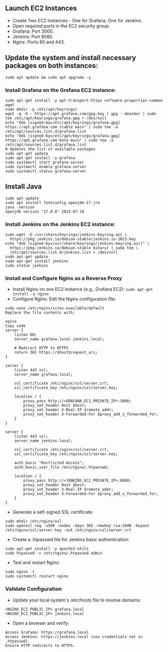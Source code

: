 ## Launch EC2 Instances
- Create Two EC2 Instances  - One for Grafana, One for Jenkins.
- Open required ports in the EC2 security group:
- Grafana: Port 3000.
- Jenkins: Port 8080.
- Nginx: Ports 80 and 443.

## Update the system and install necessary packages on both instances:
```
sudo apt update && sudo apt upgrade -y 
```

### Install Grafana on the Grafana EC2 instance:
```
sudo apt-get install -y apt-transport-https software-properties-common wget
sudo mkdir -p /etc/apt/keyrings/
wget -q -O - https://apt.grafana.com/gpg.key | gpg --dearmor | sudo tee /etc/apt/keyrings/grafana.gpg > /dev/null
echo "deb [signed-by=/etc/apt/keyrings/grafana.gpg] https://apt.grafana.com stable main" | sudo tee -a /etc/apt/sources.list.d/grafana.list
echo "deb [signed-by=/etc/apt/keyrings/grafana.gpg] https://apt.grafana.com beta main" | sudo tee -a /etc/apt/sources.list.d/grafana.list
# Updates the list of available packages
sudo apt-get update
sudo apt-get install -y grafana
sudo systemctl start grafana-server
sudo systemctl enable grafana-server
sudo systemctl status grafana-server
```

## Install Java
```
sudo apt update
sudo apt install fontconfig openjdk-17-jre
java -version
openjdk version "17.0.8" 2023-07-18
```

### Install Jenkins on the Jenkins EC2 instance:
```
sudo wget -O /usr/share/keyrings/jenkins-keyring.asc \
  https://pkg.jenkins.io/debian-stable/jenkins.io-2023.key
echo "deb [signed-by=/usr/share/keyrings/jenkins-keyring.asc]" \
  https://pkg.jenkins.io/debian-stable binary/ | sudo tee \
  /etc/apt/sources.list.d/jenkins.list > /dev/null
sudo apt-get update
sudo apt-get install jenkins
sudo status jenkins
```

### Install and Configure Nginx as a Reverse Proxy
- Install Nginx on one EC2 instance (e.g., Grafana EC2): ```sudo apt-get install -y nginx```
- Configure Nginx: Edit the Nginx configuration file:
```
sudo nano /etc/nginx/sites-available/default
Replace the file contents with:

nginx
Copy code
server {
    listen 80;
    server_name grafana.local jenkins.local;

    # Redirect HTTP to HTTPS
    return 301 https://$host$request_uri;
}

server {
    listen 443 ssl;
    server_name grafana.local;

    ssl_certificate /etc/nginx/ssl/server.crt;
    ssl_certificate_key /etc/nginx/ssl/server.key;

    location / {
        proxy_pass http://<GRAFANA_EC2_PRIVATE_IP>:3000;
        proxy_set_header Host $host;
        proxy_set_header X-Real-IP $remote_addr;
        proxy_set_header X-Forwarded-For $proxy_add_x_forwarded_for;
    }
}

server {
    listen 443 ssl;
    server_name jenkins.local;

    ssl_certificate /etc/nginx/ssl/server.crt;
    ssl_certificate_key /etc/nginx/ssl/server.key;

    auth_basic "Restricted Access";
    auth_basic_user_file /etc/nginx/.htpasswd;

    location / {
        proxy_pass http://<JENKINS_EC2_PRIVATE_IP>:8080;
        proxy_set_header Host $host;
        proxy_set_header X-Real-IP $remote_addr;
        proxy_set_header X-Forwarded-For $proxy_add_x_forwarded_for;
    }
}
```

- Generate a self-signed SSL certificate:
```
sudo mkdir /etc/nginx/ssl
sudo openssl req -x509 -nodes -days 365 -newkey rsa:2048 -keyout /etc/nginx/ssl/server.key -out /etc/nginx/ssl/server.crt
```
- Create a .htpasswd file for Jenkins basic authentication:
```
sudo apt-get install -y apache2-utils
sudo htpasswd -c /etc/nginx/.htpasswd admin
```

- Test and restart Nginx:
```
sudo nginx -t
sudo systemctl restart nginx
```

### Validate Configuration
- Update your local system's /etc/hosts file to resolve domains:
```
<NGINX_EC2_PUBLIC_IP> grafana.local
<NGINX_EC2_PUBLIC_IP> jenkins.local
```
- Open a browser and verify:
```
Access Grafana: https://grafana.local
Access Jenkins: https://jenkins.local (use credentials set in .htpasswd).
Ensure HTTP redirects to HTTPS.
```


